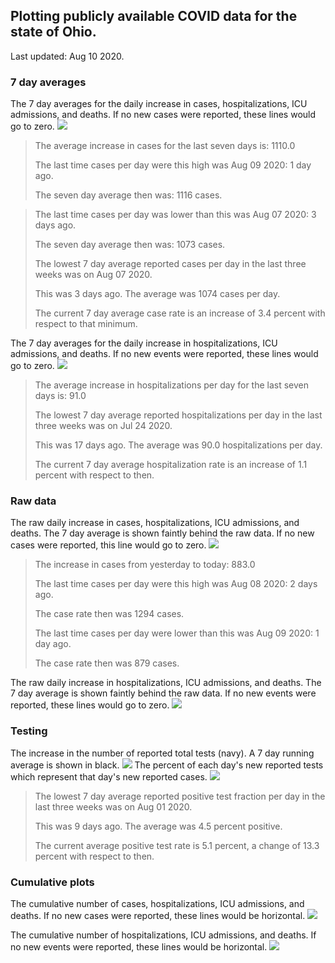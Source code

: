 ## Plotting publicly available COVID data for the state of Ohio. 

Last updated: Aug 10 2020. 

### 7 day averages
The 7 day averages for the daily increase in cases, hospitalizations, ICU admissions, and deaths. If no new cases were reported, these lines would go to zero.
![](7dayaverage_cases.png)

>The average increase in cases for the last seven days is: 1110.0
>
>The last time cases per day were this high was Aug 09 2020: 1 day ago.
>
>The seven day average then was: 1116 cases.

>
>The last time cases per day was lower than this was Aug 07 2020: 3 days ago.
>
>The seven day average then was: 1073 cases.
>
>The lowest 7 day average reported cases per day in the last three weeks was on Aug 07 2020.
>
>This was 3 days ago. The average was 1074 cases per day.
>
>The current 7 day average case rate is an increase of 3.4 percent with respect to that minimum.

The 7 day averages for the daily increase in hospitalizations, ICU admissions, and deaths. If no new events were reported, these lines would go to zero.
![](7dayaverage_hospital.png)

>The average increase in hospitalizations per day for the last seven days is: 91.0
>
>The lowest 7 day average reported hospitalizations per day in the last three weeks was on Jul 24 2020.
>
>This was 17 days ago. The average was 90.0 hospitalizations per day.
>
>The current 7 day average hospitalization rate is an increase of 1.1 percent with respect to then.

### Raw data
The raw daily increase in cases, hospitalizations, ICU admissions, and deaths. The 7 day average is shown faintly behind the raw data. If no new cases were reported, this line would go to zero.
![](DailyCases.png)

>The increase in cases from yesterday to today: 883.0 
>
>The last time cases per day were this high was Aug 08 2020: 2 days ago. 
>
>The case rate then was 1294 cases.
>
>The last time cases per day were lower than this was Aug 09 2020: 1 day ago. 
>
>The case rate then was 879 cases.

The raw daily increase in hospitalizations, ICU admissions, and deaths. The 7 day average is shown faintly behind the raw data. If no new events were reported, these lines would go to zero.
![](DailyHospitalizations.png)

### Testing

The increase in the number of reported total tests (navy). A 7 day running average is shown in black.
![](DailyTests.png)
The percent of each day's new reported tests which represent that day's new reported cases.
![](percentpositive_tests.png)

>The lowest 7 day average reported positive test fraction per day in the last three weeks was on Aug 01 2020.
>
>This was 9 days ago. The average was 4.5 percent positive. 
>
>The current average positive test rate is 5.1 percent, a change of 13.3 percent with respect to then. 

### Cumulative plots
The cumulative number of cases, hospitalizations, ICU admissions, and deaths. If no new cases were reported, these lines would be horizontal.
![](Cases.png)

The cumulative number of hospitalizations, ICU admissions, and deaths. If no new events were reported, these lines would be horizontal.
![](Hospitalizations.png)
